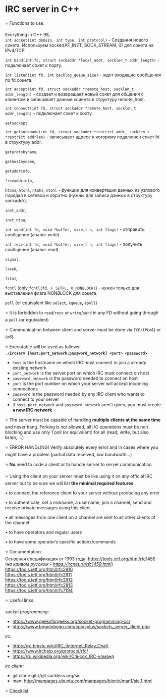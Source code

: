 # IRC server in C++

:star: Functions to use:

Everything in C++ 98,  
`int socket(int domain, int type, int protocol)` - Создания нового сокета. Используем socket(AF_INET, SOCK_STREAM, 0) для сокета на IPv4/TCP.        

`int bind(int fd, struct sockaddr *local_addr, socklen_t addr_length)` - подключает сокет к порту.   

`int listen(int fd, int backlog_queue_size)` - ждет входящие сообщения по fd сокета.          

`int accept(int fd, struct sockaddr *remote_host, socklen_t addr_length)` -  создает и возвращает новый сокет для общения с клиентом и записывает данные клиента в структуру remote_host.   

`int connect(int fd, struct sockaddr *remote_host, socklen_t addr_length)` - подключает сокет к хосту.  

`setsockopt`,  

`int getsockname(int fd, struct sockaddr *restrict addr, socklen_t *restrict addrlen)` - записывает адресс к которому подключен сокет fd в структуру addr.   

`getprotobyname`,  

`gethostbyname`,  

`getaddrinfo`,  

`freeaddrinfo`,  

`htons`, `htonl`, `ntohs`, `ntohl` - функции для конвертации данных из узлового порядка в сетевой и обратно (нужны для записи данных в структуру sockaddr).   

`inet_addr`,  

`inet_ntoa`,  

`int send(int fd, void *buffer, size_t n, int flags)` - отправить сообщение (аналог write).    

`int recv(int fd, void *buffer, size_t n, int flags)` - получить сообщение (аналог read).    

`signal`,  

`lseek`,  

`fstat`, 

`fcntl` (only `fcntl(fd, F_SETFL, O_NONBLOCK)`) - нужен только для выставления флага NONBLOCK для сокета.     

`poll` (or equivalent like `select`, `kqueue`, `epoll`) 

:star: It is forbidden to `read`/`recv` or `write`/`send` in any FD without going through a `poll` (or equivalent)

:star: Communication between client and server must be done via `TCP/IP`(v4) or (v6)

:star: Executable will be used as follows:  
**```./ircserv [host:port_network:password_network] <port> <password>```**
- `host` is the hostname on which IRC must connect to join a already existing network
- `port_network` is the server port on which IRC must connect on host
- `password_network` is the password needed to connect on host
- `port` is the port number on which your server will accept incoming connections
- `password` is the password needed by any IRC client who wants to connect to your server
- If `host`, `port_network` and `password_network` aren’t given, you must create **a new IRC network**

:star: The server must be capable of handling **multiple clients at the same time** and never hang. Forking is not allowed, all I/O operations must be non blocking and use only 1 poll (or equivalent) for all (read, write, but also listen, ...)

:star: ERROR HANDLING! Verify absolutely every error and in cases where you might have a problem (partial data received, low bandwidth...)

:star: **No** need to code a client or to handle server to server communication

:star: Using the client on your server must be like using it on any official IRC server but to be sure we will list **the minimal required features**:

• to connect the reference client to your server without producing any error

• to authenticate, set a nickname, a username, join a channel, send and receive private messages using this client

• all messages from one client on a channel are sent to all other clients of the channel

• to have operators and regular users

• to have some operator’s specific actions/commands

:star: Documentation:  
Основная спецификация от 1993 года: https://tools.ietf.org/html/rfc1459  (*на кривом русском - https://ircnet.ru/rfc1459.html*)  
https://tools.ietf.org/html/rfc2810  
https://tools.ietf.org/html/rfc2811  
https://tools.ietf.org/html/rfc2812  
https://tools.ietf.org/html/rfc2813  
https://tools.ietf.org/html/rfc7194  

:star: Useful links:

*socket programming:*
- https://www.geeksforgeeks.org/socket-programming-cc/  
- https://www.bogotobogo.com/cplusplus/sockets_server_client.php

*irc:*
- https://ru.bmstu.wiki/IRC_(Internet_Relay_Chat) 
- https://www.irchelp.org/protocol/rfc/
- https://ru.wikipedia.org/wiki/Список_IRC-команд

*irc client:*
- git clone git://git.suckless.org/sic 
- man: http://manpages.ubuntu.com/manpages/bionic/man1/sic.1.html 

:star: [Checklist](https://github.com/secondfry/school21-checklists/blob/master/ng_5_ft_irc.pdf "Возможно старый") 
